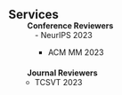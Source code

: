 <h2 id="Services" style="margin: 2px 0px -15px;">Services</h2>

<div class="publications">
<ol class="bibliography">

<h4 style="margin:0 10px 0px;">Conference Reviewers</h4>

<ul style="margin:0 0 20px;">
  - NeurIPS 2023
  
  - ACM MM 2023
<!--   <li>NeurIPS 2023</li>
  <li>ACM MM 2023</li>
  <li>ICCV 2023</li>
  <li>ICLR 2024</li>
  <li>CVPR 2024</li>
  <li>ICASSP 2024</li> -->
</ul>

<h4 style="margin:0 10px 0;">Journal Reviewers</h4>

<ul style="margin:0 0 20px;">
  <li>TCSVT 2023</li>
</ul>

</div>
